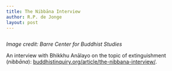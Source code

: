 ```yaml
---
title: The Nibbāna Interview
author: R.P. de Jonge
layout: post
---
```

<span class="image left"><img src="{{ 'assets/images/nirvana.jpg' | relative_url }}" alt="" /></span>

<p><i>Image credit: Barre Center for Buddhist Studies</i></p>

<p>An interview with Bhikkhu Anālayo on the topic of extinguishment (<i>nibbāna</i>): <a href="https://www.buddhistinquiry.org/article/the-nibbana-interview/">buddhistinquiry.org/article/the-nibbana-interview/</a>.</p>
